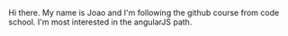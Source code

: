 Hi there. My name is Joao and I'm following the github course from code school.
I'm most interested in the angularJS path.
